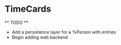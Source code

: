 TimeCards
=========

** TODO **
- Add a persistence layer for a %Person with entries
- Begin adding web backend
